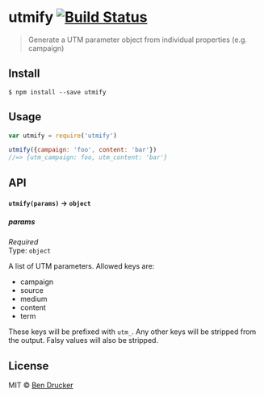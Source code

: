 # utmify [![Build Status](https://travis-ci.org/bendrucker/utmify.svg?branch=master)](https://travis-ci.org/bendrucker/utmify)

> Generate a UTM parameter object from individual properties (e.g. campaign)


## Install

```
$ npm install --save utmify
```


## Usage

```js
var utmify = require('utmify')

utmify({campaign: 'foo', content: 'bar'})
//=> {utm_campaign: foo, utm_content: 'bar'}
```

## API

#### `utmify(params)` -> `object`

##### params

*Required*  
Type: `object`

A list of UTM parameters. Allowed keys are:

* campaign
* source
* medium
* content
* term

These keys will be prefixed with `utm_`. Any other keys will be stripped from the output. Falsy values will also be stripped.


## License

MIT © [Ben Drucker](http://bendrucker.me)
